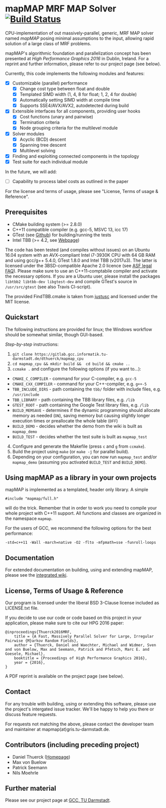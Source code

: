 mapMAP MRF MAP Solver [![Build Status](https://travis-ci.org/dthuerck/mapmap_cpu.svg?branch=master)](https://travis-ci.org/dthuerck/mapmap_cpu)
======

CPU-implementation of out massively-parallel, generic, MRF MAP solver named
*mapMAP* posing minimal assumptions to the input, allowing rapid solution
of a large class of MRF problems.

mapMAP's algorithmic foundation and parallelization concept has been presented
at *High Performance Graphics 2016* in Dublin, Ireland. For a reprint and
further information, please refer to our project page (see
below).

Currently, this code implements the following modules and features:

- [x] Customizable (parallel) performance
  - [x] Change cost type between float and double
  - [x] Templated SIMD width (1, 4, 8 for float; 1, 2, 4 for double)
  - [x] Automatically setting SIMD width at compile time
  - [x] Supports SSE4/AVX/AVX2, autodetected during build
- [x] Extensible interfaces for all components, providing user hooks
  - [x] Cost functions (unary and pairwise)
  - [x] Termination criteria
  - [x] Node grouping criteria for the multilevel module
- [x] Solver modules
  - [x] Acyclic (BCD) descent
  - [x] Spanning tree descent
  - [x] Multilevel solving
- [x] Finding and exploiting connected components in the topology
- [x] Test suite for each individual module

In the future, we will add:
- [ ] Capability to process label costs as outlined in the paper

For the license and terms of usage, please see "License, Terms of usage & Reference".

Prerequisites
------

* CMake building system (>= 2.8.0)
* C++11 compatible compiler (e.g. gcc-5, MSVC 13, icc 17)
* GTest (see [Github](https://github.com/google/googletest)) for building/running the tests
* Intel TBB (>= 4.2, see [Webpage](https://www.threadingbuildingblocks.org/))

The code has been tested (and compiles without issues) on an Ubuntu 16.04
system with an AVX-compliant Intel i7-3930K CPU with 64 GB RAM and
using gcc/g++ 5.4.0, GTest 1.8.0 and Intel TBB (v2017u3). The latter is
licensed under the 3BSD-compatible Apache 2.0 licence (see
[ASF legal FAQ](http://www.apache.org/legal/resolved.html#category-a)).
Please make sure to use an C++11-comptabile compiler and activate the
necessary options.
If you are a Ubuntu user, please install the packages
`libtbb2 libtbb-dev libgtest-dev` and compile GTest's source in
`/usr/src/gtest` (see also Travis CI-script).

The provided FindTBB.cmake is taken from [justusc](https://github.com/justusc/FindTBB)
and licensed under the MIT license.

Quickstart
------

The following instructions are provided for linux; the Windows workflow
should be somewhat similar, though GUI-based.

*Step-by-step* instructions:

1. `git clone https://gitlab.gcc.informatik.tu-darmstadt.de/dthuerck/mapmap_cpu`
2. `cd mapmap_cpu && mkdir build &&  cd build && cmake ..`
3. `ccmake .` and configure the following options (if you want to...):
  * `CMAKE_C_COMPILER` - command for your C-compiler, e.g. `gcc-5`
  * `CMAKE_CXX_COMPILER` - command for your C++-compiler,
    e.g. `g++-5`
  * `TBB_INCLUDE_DIRS` - path containing the `tbb/` folder with
    include files, e.g. `/usr/include`
  * `TBB_LIBRARY` - path containing the TBB library files, e.g.
    `/lib`
  * `GTEST_ROOT` - path containing the Google Test library files,
    e.g. `/lib`
  * `BUILD_MEMSAVE` - determines if the dynamic programming should
    allocate memory as needed (`ON`), saving memory but causing
    slightly longer execution times or preallocate the whole table
    (`OFF`)
  * `BUILD_DEMO` - decides whether the demo from the
    wiki is built as `mapmap_demo`
  * `BUILD_TEST` - decides whether the test suite is built as
    `mapmap_test`
4. Configure and generate the Makefile (press `c` and `g` from
   `ccmake`).
5. Build the project using `make` (or `make -j` for parallel build).
6. Depending on your configuration, you can now run `mapmap_test` and/or
   `mapmap_demo` (assuming you activated `BUILD_TEST` and `BUILD_DEMO`).

Using mapMAP as a library in your own projects
------

mapMAP is implemented as a templated, header only library. A simple
```
#include "mapmap/full.h"
```
will do the trick. Remember that in order to work you need to compile your
whole project with C++11 support. All functions and classes are organized
in the namespace ```mapmap```.

For the users of GCC, we recommend the following options for the best
performance:
```
-std=c++11 -Wall -march=native -O2 -flto -mfpmath=sse -funroll-loops
```


Documentation
------

For extended documentation on building, using and extending mapMAP, please
see the
[integrated wiki](https://github.com/dthuerck/mapmap_cpu/wiki).

License, Terms of Usage & Reference
------

Our program is licensed under the liberal BSD 3-Clause license included
as LICENSE.txt file.

If you decide to use our code or code based on this project in your application,
please make sure to cite our HPG 2016 paper:

```
@inproceedings{Thuerck2016MRF,
    title = {A Fast, Massively Parallel Solver for Large, Irregular Pairwise {M}arkov Random Fields},
    author = {Thuerck, Daniel and Waechter, Michael and Widmer, Sven and von Buelow, Max and Seemann, Patrick and Pfetsch, Marc E. and Goesele, Michael},
    booktitle = {Proceedings of High Performance Graphics 2016},
    year = {2016},
}
```
A PDF reprint is available on the project page (see below).

Contact
------

For any trouble with building, using or extending this software, please use
the project's intergated issue tracker. We'll be happy to help you there or
discuss feature requests.

For requests not matching the above, please contact the developer team and
maintainer at mapmap(at)gris.tu-darmstadt.de.

Contributors (including preceding project)
------

* Daniel Thuerck ([Homepage](http://www.gcc.tu-darmstadt.de/home/we/daniel_thuerck/index.en.jsp))
* Max von Buelow
* Patrick Seemann
* Nils Moehrle

</a>Further material
------

Please see our project page at
[GCC, TU Darmstadt](http://www.gcc.tu-darmstadt.de/home/proj/mapmap).
